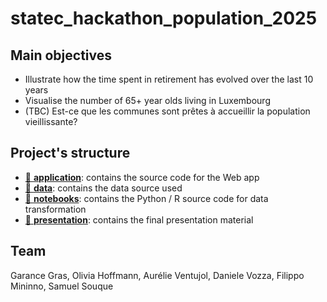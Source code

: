 # statec_hackathon_population_2025

## Main objectives
 * Illustrate how the time spent in retirement has evolved over the last 10 years 
 * Visualise the number of 65+ year olds living in Luxembourg
 * (TBC) Est-ce que les communes sont prêtes à accueillir la population vieillissante?
 
 
## Project's structure
 * [📁 **application**](./application/): contains the source code for the Web app
 * [📁 **data**](./data/): contains the data source used
 * [📁 **notebooks**](./notebooks/): contains the Python / R source code for data transformation
 * [📁 **presentation**](./presentation/): contains the final presentation material


## Team
Garance Gras, Olivia Hoffmann, Aurélie Ventujol, Daniele Vozza, Filippo Mininno, Samuel Souque
